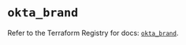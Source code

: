 # `okta_brand`

Refer to the Terraform Registry for docs: [`okta_brand`](https://registry.terraform.io/providers/okta/okta/4.12.0/docs/resources/brand).
